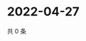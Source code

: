 # 2022-04-27

共 0 条

<!-- BEGIN WEIBO -->
<!-- 最后更新时间 Wed Apr 27 2022 11:39:00 GMT+0800 (China Standard Time) -->

<!-- END WEIBO -->
